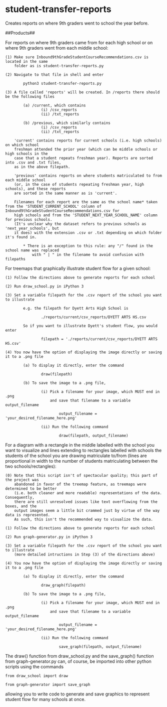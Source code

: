 # student-transfer-reports
Creates reports on where 9th graders went to school the year before.

##Products##

For reports on where 9th graders came from for each high school or on where 9th graders 
went from each middle school:

	(1) Make sure Inbound9thGradeStudentCourseRecommendations.csv is located in the same
		folder as is student-transfer-reports.py

	(2) Navigate to that file in shell and enter

			python3 student-transfer-reports.py

	(3) A file called 'reports' will be created. In /reports there should be the following files

			(a) /current, which contains
					(i) /csv_reports
					(ii) /txt_reports

			(b) /previous, which similarly contains
					(i) /csv_reports
					(ii) /txt_reports

		'current' contains reports for current schools (i.e. high schools) on which school 
		freshman attended the prior year (which can be middle schools or high schools in the 
		case that a student repeats freshman year). Reports are sorted into .csv and .txt files,
		as in the above filepath.

		'previous' contains reports on where students matriculated to from each middle school
		(or, in the case of students repeating freshman year, high schools), and these reports
		are sorted in the same manner as is 'current'.

		Filenames for each report are the same as the school name* taken from the 'STUDENT_CURRENT_SCHOOL' column of Inbound9thGradeStudentCourseRecommendations.csv for
		high schools and from the 'STUDENT_NEXT_YEAR_SCHOOL_NAME' column for previous schools.
		(It's unclear why the dataset refers to previous schools as 'next_year_schools', but 
		it does) with the extension .csv or .txt depending on which folder it's found in.
			
			* There is an exception to this rule: any "/" found in the school name was replaced
				with " | " in the filename to avoid confusion with filepaths


For treemaps that graphically illustrate student flow for a given school:

	(1) Follow the directions above to generate reports for each school

	(2) Run draw_school.py in iPython 3

	(3) Set a variable filepath for the .csv report of the school you want to illustrate

			e.g. the filepath for Dyett Arts High School is

					./reports/current/csv_reports/DYETT ARTS HS.csv

			So if you want to illustrate Dyett's student flow, you would enter

					filepath = './reports/current/csv_reports/DYETT ARTS HS.csv'

	(4) You now have the option of displaying the image directly or saving it to a .png file

			(a) To display it directly, enter the command

					draw(filepath)

			(b) To save the image to a .png file,

					(i) Pick a filename for your image, which MUST end in .png 
						and save that filename to a variable output_filename

							output_filename = 'your_desired_filename_here.png'

					(ii) Run the following command

							draw(filepath, output_filename)

For a diagram with a rectangle in the middle labelled with the school you want to visualize
and lines extending to rectangles labelled with schools the students of the school you are
drawing matriculate to/from (lines are proportional in width to the number of students matriculating between the two schools/rectangles):

	(0) Note that this script isn't of spectacular quality; this part of the project was 
		abandoned in favor of the treemap feature, as treemaps were determined to be better
		(i.e. both cleaner and more readable) representations of the data. Consequently, 
		there are still unresolved issues like text overflowing from the boxes, and the 
		output images seem a little bit crammed just by virtue of the way data is represented.
		As such, this isn't the recommended way to visualize the data.

	(1) Follow the directions above to generate reports for each school

	(2) Run graph-generator.py in iPython 3

	(3) Set a variable filepath for the .csv report of the school you want to illustrate
		(more detailed intructions in Step (3) of the directions above)

	(4) You now have the option of displaying the image directly or saving it to a .png file

			(a) To display it directly, enter the command

					draw_graph(filepath)

			(b) To save the image to a .png file,

					(i) Pick a filename for your image, which MUST end in .png 
						and save that filename to a variable output_filename

							output_filename = 'your_desired_filename_here.png'

					(ii) Run the following command

							save_graph(filepath, output_filename)

The draw() function from draw_school.py and the save_graph() function from graph-generator.py can, of course, be imported into other python scripts using the commands

	from draw_school import draw

	from graph-generator import save_graph

allowing you to write code to generate and save graphics to represent student flow for many schools at once.


